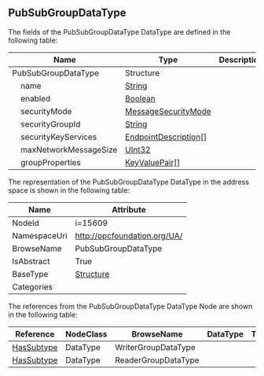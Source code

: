 <!-- datatype -->
## PubSubGroupDataType
  
<!-- end of description -->
The fields of the PubSubGroupDataType DataType are defined in the following table:  

|Name|Type|Description|
|---|---|---|
|PubSubGroupDataType|Structure||
|&nbsp;&nbsp;&nbsp;&nbsp;name|[String](../../DataTypes/String/readme.md)||
|&nbsp;&nbsp;&nbsp;&nbsp;enabled|[Boolean](../../DataTypes/Boolean/readme.md)||
|&nbsp;&nbsp;&nbsp;&nbsp;securityMode|[MessageSecurityMode](../../DataTypes/MessageSecurityMode/readme.md)||
|&nbsp;&nbsp;&nbsp;&nbsp;securityGroupId|[String](../../DataTypes/String/readme.md)||
|&nbsp;&nbsp;&nbsp;&nbsp;securityKeyServices|[EndpointDescription](../../DataTypes/EndpointDescription/readme.md)[]||
|&nbsp;&nbsp;&nbsp;&nbsp;maxNetworkMessageSize|[UInt32](../../DataTypes/UInt32/readme.md)||
|&nbsp;&nbsp;&nbsp;&nbsp;groupProperties|[KeyValuePair](../../DataTypes/KeyValuePair/readme.md)[]||

The representation of the PubSubGroupDataType DataType in the address space is shown in the following table:  

|Name|Attribute|
|---|---|
|NodeId|i=15609|
|NamespaceUri|http://opcfoundation.org/UA/|
|BrowseName|PubSubGroupDataType|
|IsAbstract|True|
|BaseType|[Structure](../../DataTypes/Structure/readme.md)|
|Categories||

The references from the PubSubGroupDataType DataType Node are shown in the following table:  

|Reference|NodeClass|BrowseName|DataType|TypeDefinition|ModellingRule|
|---|---|---|---|---|---|
|[HasSubtype](../../ReferenceTypes/HasSubtype/readme.md)|DataType|WriterGroupDataType||||
|[HasSubtype](../../ReferenceTypes/HasSubtype/readme.md)|DataType|ReaderGroupDataType||||

